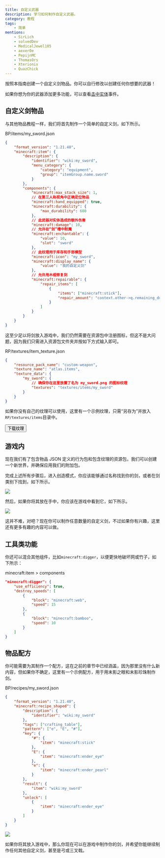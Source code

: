 ```yaml
---
title: 自定义武器
description: 学习如何制作自定义武器。
category: 教程
tags:
    - 简单
mentions:
    - SirLich
    - solvedDev
    - MedicalJewel105
    - aexer0e
    - PepijnMC
    - ThomasOrs
    - Xterionix
    - QuazChick
---
```


按照本指南创建一个自定义剑物品。你可以自行修改以创建任何你想要的武器！

如果你想为你的武器添加更多功能，可以查看[击中实体](/items/item-events#hit-entity)事件。

## 自定义剑物品

与其他物品教程一样，我们将首先制作一个简单的自定义剑，如下所示。

<CodeHeader>BP/items/my_sword.json</CodeHeader>

```json
{
    "format_version": "1.21.40",
    "minecraft:item": {
        "description": {
            "identifier": "wiki:my_sword",
            "menu_category": {
                "category": "equipment",
                "group": "itemGroup.name.sword"
            }
        },
        "components": {
            "minecraft:max_stack_size": 1,
            // 在第三人称视角中正确定位物品
            "minecraft:hand_equipped": true,
            "minecraft:durability": {
                "max_durability": 600
            },
            // 此武器对实体造成的额外伤害
            "minecraft:damage": 10,
            // 允许在“剑”槽中附魔
            "minecraft:enchantable": {
                "value": 10,
                "slot": "sword"
            },
            // 此纹理用于库存和手部模型
            "minecraft:icon": "my_sword",
            "minecraft:display_name": {
                "value": "我的自定义剑"
            },
            // 允许用木棍修复剑
            "minecraft:repairable": {
                "repair_items": [
                    {
                        "items": ["minecraft:stick"],
                        "repair_amount": "context.other->q.remaining_durability + 0.05 * context.other->q.max_durability"
                    }
                ]
            }
        }
    }
}
```

这至少足以将剑放入游戏中，我们仍然需要在资源包中注册图标，但这不是大问题，因为我们只需进入资源包文件夹并按如下方式输入即可。

<CodeHeader>RP/textures/item_texture.json</CodeHeader>

```json
{
    "resource_pack_name": "custom-weapon",
    "texture_name": "atlas.items",
    "texture_data": {
        "my_sword": {
            // 确保你在这里放置了名为 my_sword.png 的图标纹理
            "textures": "textures/items/my_sword"
        }
    }
}
```

如果你没有自己的纹理可以使用，这里有一个示例纹理，只需“另存为”并放入`RP/textures/items`目录中。

<WikiImage
    src="/assets/images/tutorials/custom-weapons/my_sword.png"
    alt="剑纹理"
    pixelated="true"
    width="128"
    class="my-4 mr-4"
/>

<Button link="https://raw.githubusercontent.com/Bedrock-OSS/bedrock-wiki/wiki/docs/public/assets/images/tutorials/custom-weapons/my_sword.png">
    下载纹理
</Button>

## 游戏内

现在我们有了包含物品 JSON 定义的行为包和包含纹理的资源包，我们可以创建一个新世界，并确保应用我们的附加包。

完成上述所有步骤后，进入创造模式，你应该能够通过名称找到你的剑，或者在剑类别下找到，如下所示。

![](/assets/images/tutorials/custom-weapons/custom_sword.jpg)

然后，如果你将其放在手中，你应该在游戏中看到它，如下所示。

![](/assets/images/tutorials/custom-weapons/held_sword.jpg)

这并不难，对吧？现在你可以制作任意数量的自定义剑，不过如果你有兴趣，这里还有更多有趣的内容可以做。

## 工具类功能

你还可以混合其他组件，比如`minecraft:digger`，以便更快地破坏网或竹子，如下所示：

<CodeHeader>minecraft:item > components</CodeHeader>

```json
"minecraft:digger": {
    "use_efficiency": true,
    "destroy_speeds": [
        {
            "block": "minecraft:web",
            "speed": 15
        },
        {
            "block": "minecraft:bamboo",
            "speed": 10
        }
    ]
}
```

## 物品配方

你可能需要为其制作一个配方，这在之前的章节中已经涵盖，因为那里没有什么新内容，但如果你不确定，这里有一个示例配方，用于用末影之眼和末影珍珠制作剑。

<CodeHeader>BP/recipes/my_sword.json</CodeHeader>

```json
{
    "format_version": "1.21.40",
    "minecraft:recipe_shaped": {
        "description": {
            "identifier": "wiki:my_sword"
        },
        "tags": ["crafting_table"],
        "pattern": ["e", "E", "#"],
        "key": {
            "#": {
                "item": "minecraft:stick"
            },
            "E": {
                "item": "minecraft:ender_eye"
            },
            "e": {
                "item": "minecraft:ender_pearl"
            }
        },
        "result": {
            "item": "wiki:my_sword"
        },
        "unlock": [
            {
                "item": "minecraft:ender_eye"
            }
        ]
    }
}
```

![](/assets/images/tutorials/custom-weapons/sword_recipe.jpg)

如果你将其放入游戏中，那么你现在可以在游戏中制作你的剑，并希望你能继续制作任何其他自定义剑，甚至是弓或三叉戟。